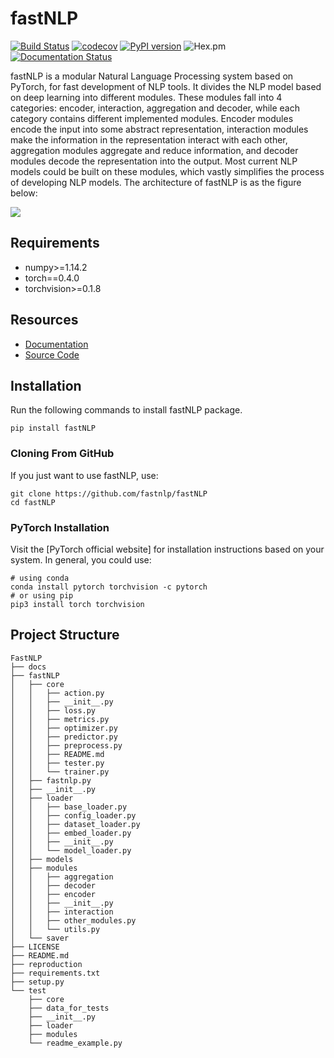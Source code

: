 # fastNLP

[![Build Status](https://travis-ci.org/fastnlp/fastNLP.svg?branch=master)](https://travis-ci.org/fastnlp/fastNLP)
[![codecov](https://codecov.io/gh/fastnlp/fastNLP/branch/master/graph/badge.svg)](https://codecov.io/gh/fastnlp/fastNLP)
[![PyPI version](https://badge.fury.io/py/fastNLP.svg)](https://badge.fury.io/py/fastNLP)
![Hex.pm](https://img.shields.io/hexpm/l/plug.svg)
[![Documentation Status](https://readthedocs.org/projects/fastnlp/badge/?version=latest)](http://fastnlp.readthedocs.io/?badge=latest)

fastNLP is a modular Natural Language Processing system based on PyTorch, for fast development of NLP tools. It divides the NLP model based on deep learning into different modules. These modules fall into 4 categories: encoder, interaction, aggregation and decoder, while each category contains different implemented modules. Encoder modules encode the input into some abstract representation, interaction modules make the information in the representation interact with each other, aggregation modules aggregate and reduce information, and decoder modules decode the representation into the output. Most current NLP models could be built on these modules, which vastly simplifies the process of developing NLP models. The architecture of fastNLP is as the figure below:

![](https://github.com/fastnlp/fastNLP/raw/master/fastnlp-architecture.jpg)


## Requirements

- numpy>=1.14.2
- torch==0.4.0
- torchvision>=0.1.8


## Resources

- [Documentation](https://fastnlp.readthedocs.io/en/latest/)
- [Source Code](https://github.com/fastnlp/fastNLP)

## Installation
Run the following commands to install fastNLP package.
```shell
pip install fastNLP
```

### Cloning From GitHub

If you just want to use fastNLP, use:
```shell
git clone https://github.com/fastnlp/fastNLP
cd fastNLP
```

### PyTorch Installation

Visit the [PyTorch official website] for installation instructions based on your system. In general, you could use:
```shell
# using conda
conda install pytorch torchvision -c pytorch
# or using pip
pip3 install torch torchvision
```


## Project Structure

```
FastNLP
├── docs
├── fastNLP
│   ├── core
│   │   ├── action.py
│   │   ├── __init__.py
│   │   ├── loss.py
│   │   ├── metrics.py
│   │   ├── optimizer.py
│   │   ├── predictor.py
│   │   ├── preprocess.py
│   │   ├── README.md
│   │   ├── tester.py
│   │   └── trainer.py
│   ├── fastnlp.py
│   ├── __init__.py
│   ├── loader
│   │   ├── base_loader.py
│   │   ├── config_loader.py
│   │   ├── dataset_loader.py
│   │   ├── embed_loader.py
│   │   ├── __init__.py
│   │   └── model_loader.py
│   ├── models
│   ├── modules
│   │   ├── aggregation
│   │   ├── decoder
│   │   ├── encoder
│   │   ├── __init__.py
│   │   ├── interaction
│   │   ├── other_modules.py
│   │   └── utils.py
│   └── saver
├── LICENSE
├── README.md
├── reproduction
├── requirements.txt
├── setup.py
└── test
    ├── core
    ├── data_for_tests
    ├── __init__.py
    ├── loader
    ├── modules
    └── readme_example.py

```
